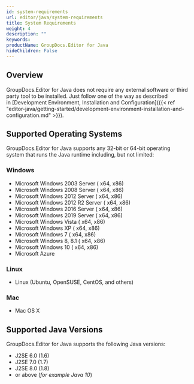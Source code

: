 ```yaml
---
id: system-requirements
url: editor/java/system-requirements
title: System Requirements
weight: 4
description: ""
keywords: 
productName: GroupDocs.Editor for Java
hideChildren: False
---
```

## Overview

GroupDocs.Editor for Java does not require any external software or third party tool to be installed. Just follow one of the way as described in [Development Environment, Installation and Configuration]({{< ref "editor-java/getting-started/development-environment-installation-and-configuration.md" >}}).

## Supported Operating Systems

GroupDocs.Editor for Java supports any 32-bit or 64-bit operating system that runs the Java runtime including, but not limited:

### Windows

*   Microsoft Windows 2003 Server ( x64, x86)
*   Microsoft Windows 2008 Server ( x64, x86)
*   Microsoft Windows 2012 Server ( x64, x86)
*   Microsoft Windows 2012 R2 Server ( x64, x86)
*   Microsoft Windows 2016 Server ( x64, x86)
*   Microsoft Windows 2019 Server ( x64, x86)
*   Microsoft Windows Vista ( x64, x86)
*   Microsoft Windows XP ( x64, x86)
*   Microsoft Windows 7 ( x64, x86)
*   Microsoft Windows 8, 8.1 ( x64, x86)
*   Microsoft Windows 10 ( x64, x86)
*   Microsoft Azure

### Linux

*   Linux (Ubuntu, OpenSUSE, CentOS, and others)

### Mac

*   Mac OS X

## Supported Java Versions

GroupDocs.Editor for Java supports the following Java versions:

*   J2SE 6.0 (1.6)
*   J2SE 7.0 (1.7)
*   J2SE 8.0 (1.8)
*   or above (*for example Java 10*)
